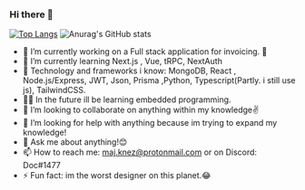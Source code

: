 ### Hi there 👋
[![Top Langs](https://github-readme-stats.vercel.app/api/top-langs/?username=actuallydoc)](https://github.com/actuallydoc/github-readme-stats)
![Anurag's GitHub stats](https://github-readme-stats.vercel.app/api?username=actuallydoc&show_icons=true&theme=gruvbox)

- 🔭 I’m currently working on a Full stack application for invoicing. 🙌
- 🌱 I’m currently learning Next.js ,  Vue, tRPC, NextAuth
- 💚 Technology and frameworks i know: MongoDB, React , Node.js/Express, JWT, Json, Prisma ,Python, Typescript(Partly. i still use js), TailwindCSS.
- 🤦‍♂️ In the future ill be learning embedded programming.
- 👯 I’m looking to collaborate on anything within my knowledge✌
- 🤔 I’m looking for help with anything because im trying to expand my knowledge!
- 💬 Ask me about anything!😊
- 📫 How to reach me: maj.knez@protonmail.com or on Discord: Doc#1477
- ⚡ Fun fact: im the worst designer on this planet.😂


